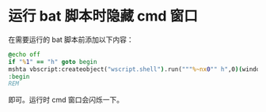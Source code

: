 # 运行 bat 脚本时隐藏 cmd 窗口

在需要运行的 bat 脚本前添加以下内容：
```cmd
@echo off
if "%1" == "h" goto begin
mshta vbscript:createobject("wscript.shell").run("""%~nx0"" h",0)(window.close)&&exit
:begin
REM
```
即可。运行时 cmd 窗口会闪烁一下。
